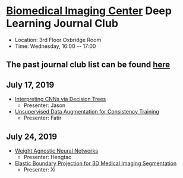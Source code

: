 
# [Biomedical Imaging Center](http://biotech.rpi.edu/centers/bic) Deep Learning Journal Club

* Location: 3rd Floor Oxbridge Room
* Time: Wednesday, 16:00 -- 17:00

## The past journal club list can be found [here](past_list.md)

 

 
## July 17, 2019

* [Interpreting CNNs via Decision Trees](https://arxiv.org/abs/1802.00121)
	* Presenter: Jason
* [Unsupervised Data Augmentation for Consistency Training](https://arxiv.org/pdf/1904.12848.pdf)
	* Presenter: Fatir

## July 24, 2019

* [Weight Agnostic Neural Networks](https://arxiv.org/pdf/1906.04358.pdf)
	* Presenter: Hengtao
* [Elastic Boundary Projection for 3D Medical Imaging Segmentation](https://arxiv.org/abs/1812.00518)
	* Presenter: Xi